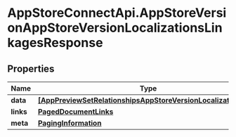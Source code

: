# AppStoreConnectApi.AppStoreVersionAppStoreVersionLocalizationsLinkagesResponse

## Properties

Name | Type | Description | Notes
------------ | ------------- | ------------- | -------------
**data** | [**[AppPreviewSetRelationshipsAppStoreVersionLocalizationData]**](AppPreviewSetRelationshipsAppStoreVersionLocalizationData.md) |  | 
**links** | [**PagedDocumentLinks**](PagedDocumentLinks.md) |  | 
**meta** | [**PagingInformation**](PagingInformation.md) |  | [optional] 


